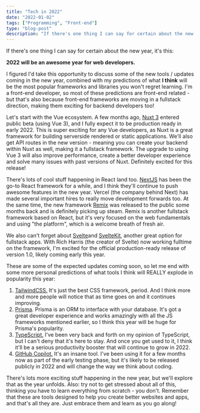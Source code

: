 ```yaml
---
title: "Tech in 2022"
date: "2022-01-02"
tags: ["Programming", "Front-end"]
type: "blog-post"
description: "If there's one thing I can say for certain about the new year, it's this:"
---
```


If there's one thing I can say for certain about the new year, it's this:

**2022 will be an awesome year for web developers.**

I figured I'd take this opportunity to discuss some of the new tools / updates coming in the new year, combined with my predictions of what **I think** will ​be the most popular frameworks and libraries you won't regret learning. I'm a front-end developer, so most of these predictions are front-end related - but that's also because front-end frameworks are moving in a fullstack direction, making them exciting for backend developers too!

Let's start with the Vue ecosystem. A few months ago, [Nuxt 3](https://v3.nuxtjs.org/) entered public beta (using Vue 3), and I fully expect it to be production ready in early 2022. This is super exciting for any Vue developers, as Nuxt is a great framework for building serverside rendered or static applications. We'll also get API routes in the new version - meaning you can create your backend within Nuxt as well, making it a fullstack framework. The upgrade to using Vue 3 will also improve performance, create a better developer experience and solve many issues with past versions of Nuxt. Definitely excited for this release!

There's lots of cool stuff happening in React land too. [NextJS](https://nextjs.org/) has been the go-to React framework for a while, and I think they'll continue to push awesome features in the new year. Vercel (the company behind Next) has made several important hires to really move development forwards too. At the same time, the new framework [Remix](https://remix.run/) was released to the public some months back and is definitely picking up steam. Remix is another fullstack framework based on React, but it's very focused on the web fundamentals and using "the platform", which is a welcome breath of fresh air.

We also can't forget about [Svelte](https://svelte.dev/)and [SvelteKit](https://kit.svelte.dev/), another great option for fullstack apps. With Rich Harris (the creator of Svelte) now working fulltime on the framework, I'm excited for the official production-ready release of version 1.0, likely coming early this year.

These are some of the expected updates coming soon, so let me end with some more personal predictions of what tools I think will REALLY explode in popularity this year:

1. ​[TailwindCSS.](https://tailwindcss.com/) It's just the best CSS framework, period. And I think more and more people will notice that as time goes on and it continues improving.
2. ​[Prisma](https://www.prisma.io/). Prisma is an ORM to interface with your database. It's got a great developer experience and works amazingly with all the JS frameworks mentioned earlier, so I think this year will be huge for Prisma's popularity.
3. ​[TypeScript.](https://www.typescriptlang.org/) I've been very back and forth on my opinion of TypeScript, but I can't deny that it's here to stay. And once you get used to it, I think it'll be a serious productivity booster that will continue to grow in 2022.
4. ​[GitHub Copilot.](https://copilot.github.com/) It's an insane tool. I've been using it for a few months now as part of the early testing phase, but it's likely to be released publicly in 2022 and will change the way we think about coding.

There's lots more exciting stuff happening in the new year, but we'll explore that as the year unfolds. Also: try not to get stressed about all of this, thinking you have to learn everything from scratch - you don't. Remember that these are tools designed to help you create better websites and apps, and that's all they are. Just embrace them and learn as you go along!

​
